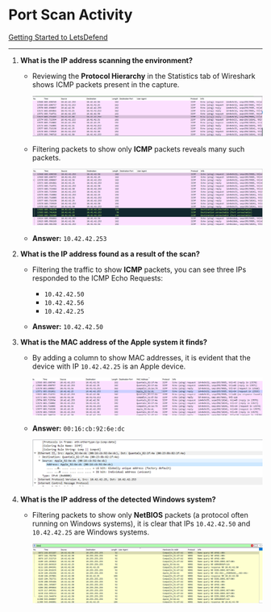 # Port Scan Activity

[Getting Started to LetsDefend](https://app.letsdefend.io/challenge/port-scan-activity)

---

1. **What is the IP address scanning the environment?**  
   - Reviewing the **Protocol Hierarchy** in the Statistics tab of Wireshark shows ICMP packets present in the capture.  
     
     ![Protocol Hierarchy](./img/Port-Scan-Activity-2-1.png)
   
   - Filtering packets to show only **ICMP** packets reveals many such packets.  
     
     ![ICMP Packets](./img/Port-Scan-Activity-1-2.png)
   
   - **Answer:** `10.42.42.253`

2. **What is the IP address found as a result of the scan?**  
   - Filtering the traffic to show **ICMP** packets, you can see three IPs responded to the ICMP Echo Requests:  
     - `10.42.42.50`  
     - `10.42.42.56`  
     - `10.42.42.25`  
   
   - **Answer:** `10.42.42.50`

3. **What is the MAC address of the Apple system it finds?**  
   - By adding a column to show MAC addresses, it is evident that the device with IP `10.42.42.25` is an Apple device.  
     
     ![Apple Device MAC](./img/Port-Scan-Activity-3-1.png)  
     
   - **Answer:** `00:16:cb:92:6e:dc`  
     
     ![Apple MAC Highlight](./img/Port-Scan-Activity-3-2.png)

4. **What is the IP address of the detected Windows system?**  
   - Filtering packets to show only **NetBIOS** packets (a protocol often running on Windows systems), it is clear that IPs `10.42.42.50` and `10.42.42.25` are Windows systems.  
     
     ![NetBIOS Packets](./img/Port-Scan-Activity-4-1.png)